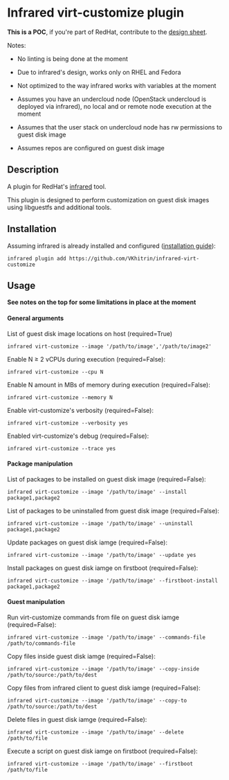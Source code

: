 # Infrared virt-customize plugin

**This is a POC**, if you're part of RedHat, contribute to the [design sheet](https://docs.google.com/document/d/142VmEXXUblwVXF249ZX0PhT8ZC2vQ-2NYSJopMFyiIk).

Notes:

* No linting is being done at the moment

* Due to infrared's design, works only on RHEL and Fedora

* Not optimized to the way infrared works with variables at the moment

* Assumes you have an undercloud node (OpenStack undercloud is deployed via infrared), no local and or remote node execution at the moment

* Assumes that the user stack on undercloud node has rw permissions to guest disk image

* Assumes repos are configured on guest disk image

## Description

A plugin for RedHat's [infrared](https://github.com/redhat-openstack/infrared) tool.

This plugin is designed to perform customization on guest disk images using libguestfs and additional tools.

## Installation

Assuming infrared is already installed and configured ([installation guide](https://infrared.readthedocs.io/en/stable/setup.html)):

```
infrared plugin add https://github.com/VKhitrin/infrared-virt-customize
```

## Usage

**See notes on the top for some limitations in place at the moment**

#### General arguments

List of guest disk image locations on host (required=True)

```
infrared virt-customize --image '/path/to/image','/path/to/image2'
```

Enable N ≥ 2 vCPUs during execution (required=False):

```
infrared virt-customize --cpu N
```

Enable N amount in MBs of memory during execution (required=False):

```
infrared virt-customize --memory N
```

Enable virt-customize's verbosity (required=False):

```
infrared virt-customize --verbosity yes
```

Enabled virt-customize's debug (required=False):

```
infrared virt-customize --trace yes
```

#### Package manipulation

List of packages to be installed on guest disk image (required=False):

```
infrared virt-customize --image '/path/to/image' --install package1,package2
```

List of packages to be uninstalled from guest disk image (required=False):

```
infrared virt-customize --image '/path/to/image' --uninstall package1,package2
```

Update packages on guest disk iamge (required=False):
```
infrared virt-customize --image '/path/to/image' --update yes
```

Install packages on guest disk iamge on firstboot (required=False):
```
infrared virt-customize --image '/path/to/image' --firstboot-install package1,package2
```

#### Guest manipulation

Run virt-customize commands from file on guest disk iamge (required=False):
```
infrared virt-customize --image '/path/to/image' --commands-file /path/to/commands-file
```

Copy files inside guest disk iamge (required=False):
```
infrared virt-customize --image '/path/to/image' --copy-inside /path/to/source:/path/to/dest
```

Copy files from infrared client to guest disk iamge (required=False):
```
infrared virt-customize --image '/path/to/image' --copy-to /path/to/source:/path/to/dest
```

Delete files in guest disk iamge (required=False):
```
infrared virt-customize --image '/path/to/image' --delete /path/to/file
```

Execute a script on guest disk iamge on firstboot (required=False):
```
infrared virt-customize --image '/path/to/image' --firstboot /path/to/file
```

